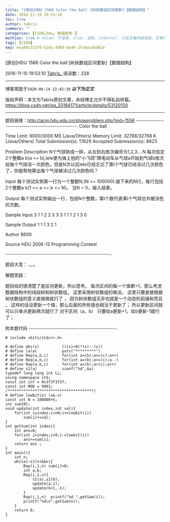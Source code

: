 ```yaml
---
title: "[原创]HDU 1566 Color the ball [树状数组区间更新]【数据结构】"
date: 2016-11-10 19:53:10
toc: true
author: tabris
summary: ""
categories: [CSDN,hdu, 数据结构 ]
mathjax: true # false: 不渲染, true: 渲染, internal: 只在文章内部渲染，文章列表中不渲染
tags: [CSDN]
key: key09c3137d-b19a-40b9-8a46-2fa9acdbd62e
---
```


[原创]HDU 1566 Color the ball [树状数组区间更新]【数据结构】

2016-11-10 19:53:10  [Tabris_](https://me.csdn.net/qq_33184171) 阅读数：228

---

博客爬取于`2020-06-14 22:42:39`
***以下为正文***

版权声明：本文为Tabris原创文章，未经博主允许不得私自转载。
https://blog.csdn.net/qq_33184171/article/details/53120130

<!-- more -->

---

题目链接：http://acm.hdu.edu.cn/showproblem.php?pid=1556
-------------------------------------------------.
Color the ball

Time Limit: 9000/3000 MS (Java/Others)    Memory Limit: 32768/32768 K (Java/Others)
Total Submission(s): 17629    Accepted Submission(s): 8823


Problem Description
N个气球排成一排，从左到右依次编号为1,2,3....N.每次给定2个整数a b(a <= b),lele便为骑上他的“小飞鸽"牌电动车从气球a开始到气球b依次给每个气球涂一次颜色。但是N次以后lele已经忘记了第I个气球已经涂过几次颜色了，你能帮他算出每个气球被涂过几次颜色吗？
 

Input
每个测试实例第一行为一个整数N,(N <= 100000).接下来的N行，每行包括2个整数a b(1 <= a <= b <= N)。
当N = 0，输入结束。
 

Output
每个测试实例输出一行，包括N个整数，第I个数代表第I个气球总共被涂色的次数。
 

Sample Input
3
1 1
2 2
3 3
3
1 1
1 2
1 3
0
 

Sample Output
1 1 1
3 2 1
 

Author
8600
 

Source
HDU 2006-12 Programming Contest
 

----------------------------------------------------.

题目大意： 。。。

解题思路：

题目给的很清楚了是区间更新，所以思考。
每次区间的每一个值都+1，那么考虑数据结构中的线段树和树状数组，
这里采用树状数组的做法。
这里只要直接根据树状数组的意义直接做就行了 ，
因为树状数组无非也就是一个动态的前缀和而且 。
这样的话没更新一个值，那么后面的所有值也相当于更新了；
所以更新区间就可以只单点更新两次就行了
对于区间（a，b）
只要给a更新+1，给b更新-1就行了；



附本题代码
-------------------------------------------.
```
# include <bits/stdc++.h>

# define abs(x)          (((x)>0)?(x):-(x))
# define lalal           puts("*********")
# define Rep(a,b,c)      for(int a=(b);a<=(c);a++)
# define Req(a,b,c)      for(int a=(b);a>=(c);a--)
# define Rop(a,b,c)      for(int a=(b);a<(c);a++)
# define s1(a)           scanf("%d",&a)
typedef long long int LL;
using namespace std;
const int inf = 0x3f3f3f3f;
const int MOD = 9901;
/**************************************/
# define lowbit(x) (x&-x)
const int N = 100000+5;
int sum[N];
void update(int index,int val){
    for(int i=index;i<=N;i+=lowbit(i))
        sum[i]+=val;
}
int getSum(int index){
    int ans=0;
    for(int i=index;i>0;i-=lowbit(i))
        ans+=sum[i];
    return ans ;
}
int main(){
    int n;
    while(~s1(n)&&n){
        Rep(i,1,n) sum[i]=0;
        int a,b;
        Rep(i,1,n){
            s1(a),s1(b);
            update(a,1);
            update(b+1,-1);
        }
        Rop(i,1,n)  printf("%d ",getSum(i));
        printf("%d\n",getSum(n));
    }
    return 0;
}

```
